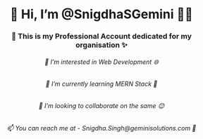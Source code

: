 <h1 align="center">👋 Hi, I’m @SnigdhaSGemini 👩‍💻</h1>
<h3 align="center"> 🏢 This is my Professional Account dedicated for my organisation  ✨ </h3>
<h6 align="center">👀 I’m interested in Web Development 🌐 </h6>
<h6 align="center">🌱 I’m currently learning MERN Stack 🤩 </h6>
<h6 align="center">💞️ I’m looking to collaborate on the same 😊 </h6>
<h6 align="center">  📫 You can reach me at - Snigdha.Singh@geminisolutions.com 📧</h6>


<!---
SnigdhaSGemini/SnigdhaSGemini is a ✨ special ✨ repository because its `README.md` (this file) appears on your GitHub profile.
You can click the Preview link to take a look at your changes.
--->
